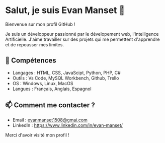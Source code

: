 # Salut, je suis Evan Manset 👋

Bienvenue sur mon profil GitHub !

Je suis un développeur passionné par le dévelopement web, l'intelligence Artificielle. J'aime travailler sur des projets qui me permettent d'apprendre et de repousser mes limites. 

## 🔧 Compétences

- Langages : HTML, CSS, JavaScipt, Python, PHP, C#
- Outils : Vs Code, MySQL Workbench, Github, Trello
- OS :  Windows, Linux, MacOS
- Langues : Français, Anglais, Espagnol

## 📫 Comment me contacter ?

- Email : evanmanset1508@gmai.com
- LinkedIn : https://www.linkedin.com/in/evan-manset/

Merci d'avoir visité mon profil !
